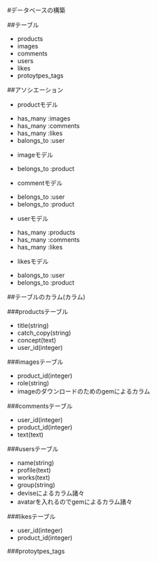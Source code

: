 #データベースの構築

##テーブル

* products
* images
* comments
* users
* likes
* protoytpes_tags

##アソシエーション

* productモデル

+ has_many :images
+ has_many :comments
+ has_many :likes
+ balongs_to :user

* imageモデル

+ belongs_to :product

* commentモデル

+ belongs_to :user
+ belongs_to :product

* userモデル

+ has_many :products
+ has_many :comments
+ has_many :likes

* likesモデル

+ balongs_to :user
+ belongs_to :product

##テーブルのカラム(カラム)

###productsテーブル

* title(string)
* catch_copy(string)
* concept(text)
* user_id(integer)

###imagesテーブル

* product_id(integer)
* role(string)
* imageのダウンロードのためのgemによるカラム

###commentsテーブル

* user_id(integer)
* product_id(integer)
* text(text)

###usersテーブル

* name(string)
* profile(text)
* works(text)
* group(string)
* deviseによるカラム諸々
* avatarを入れるのでgemによるカラム諸々

###likesテーブル

* user_id(integer)
* product_id(integer)

###protoytpes_tags

